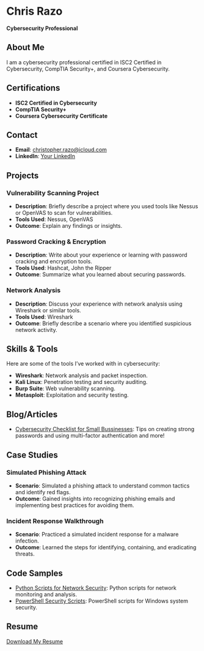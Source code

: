 # Chris Razo
**Cybersecurity Professional**

## About Me
I am a cybersecurity professional certified in ISC2 Certified in Cybersecurity, CompTIA Security+, and Coursera Cybersecurity.

## Certifications
- **ISC2 Certified in Cybersecurity**
- **CompTIA Security+**
- **Coursera Cybersecurity Certificate**

## Contact
- **Email**: christopher.razo@icloud.com
- **LinkedIn**: [Your LinkedIn](https://linkedin.com/in/christopher-razo)

## Projects

### Vulnerability Scanning Project
- **Description**: Briefly describe a project where you used tools like Nessus or OpenVAS to scan for vulnerabilities.
- **Tools Used**: Nessus, OpenVAS
- **Outcome**: Explain any findings or insights.

### Password Cracking & Encryption
- **Description**: Write about your experience or learning with password cracking and encryption tools.
- **Tools Used**: Hashcat, John the Ripper
- **Outcome**: Summarize what you learned about securing passwords.

### Network Analysis
- **Description**: Discuss your experience with network analysis using Wireshark or similar tools.
- **Tools Used**: Wireshark
- **Outcome**: Briefly describe a scenario where you identified suspicious network activity.

## Skills & Tools

Here are some of the tools I’ve worked with in cybersecurity:

- **Wireshark**: Network analysis and packet inspection.
- **Kali Linux**: Penetration testing and security auditing.
- **Burp Suite**: Web vulnerability scanning.
- **Metasploit**: Exploitation and security testing.

## Blog/Articles

- [Cybersecurity Checklist for Small Bussinesses](blog-post1.md): Tips on creating strong passwords and using multi-factor authentication and more!

## Case Studies

### Simulated Phishing Attack
- **Scenario**: Simulated a phishing attack to understand common tactics and identify red flags.
- **Outcome**: Gained insights into recognizing phishing emails and implementing best practices for avoiding them.

### Incident Response Walkthrough
- **Scenario**: Practiced a simulated incident response for a malware infection.
- **Outcome**: Learned the steps for identifying, containing, and eradicating threats.

## Code Samples

- [Python Scripts for Network Security](https://github.com/yourusername/repo-name): Python scripts for network monitoring and analysis.
- [PowerShell Security Scripts](https://github.com/yourusername/repo-name): PowerShell scripts for Windows system security.

## Resume

[Download My Resume](./CR-Resume_ind.html)

